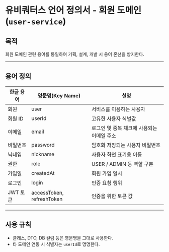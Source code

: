 # 유비쿼터스 언어 정의서 - 회원 도메인 (`user-service`)

## 목적
회원 도메인 관련 용어를 통일하여 기획, 설계, 개발 시 용어 혼선을 방지한다.

---

## 용어 정의

| 한글 용어 | 영문명(Key Name) | 설명 |
|-----------|------------------|------|
| 회원 | user | 서비스를 이용하는 사용자 |
| 회원 ID | userId | 고유한 사용자 식별값 |
| 이메일 | email | 로그인 및 중복 체크에 사용되는 이메일 주소 |
| 비밀번호 | password | 암호화 저장되는 사용자 비밀번호 |
| 닉네임 | nickname | 사용자 화면 표기용 이름 |
| 권한 | role | USER / ADMIN 등 역할 구분 |
| 가입일 | createdAt | 회원 가입 일시 |
| 로그인 | login | 인증 요청 행위 |
| JWT 토큰 | accessToken, refreshToken | 인증을 위한 토큰 값 |

---

## 사용 규칙

- 클래스, DTO, DB 컬럼 등은 영문명을 그대로 사용한다.
- 타 도메인 연동 시 식별자는 `userId`로 명명한다.
